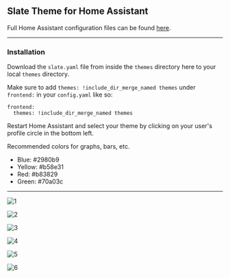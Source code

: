 ## Slate Theme for Home Assistant
Full Home Assistant configuration files can be found [here](https://github.com/seangreen2/home_assistant).

---

### Installation

Download the `slate.yaml` file from inside the `themes` directory here to your local `themes` directory.

Make sure to add `themes: !include_dir_merge_named themes` under `frontend:` in your `config.yaml` like so:

```
frontend:
  themes: !include_dir_merge_named themes
```
  
Restart Home Assistant and select your theme by clicking on your user's profile circle in the bottom left.

Recommended colors for graphs, bars, etc.
  - Blue: #2980b9
  - Yellow: #b58e31
  - Red: #b83829
  - Green: #70a03c

---

![1](https://i.imgur.com/HmoTjg5.png)

![2](https://i.imgur.com/45RVpnr.png)

![3](https://i.imgur.com/3lttR9R.png)

![4](https://i.imgur.com/pJFWITl.png)

![5](https://i.imgur.com/leFmoYo.png)

![6](https://i.imgur.com/k4GEwLE.png)
